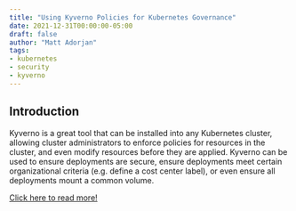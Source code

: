 ```yaml
---
title: "Using Kyverno Policies for Kubernetes Governance"
date: 2021-12-31T00:00:00-05:00
draft: false
author: "Matt Adorjan"
tags:
- kubernetes
- security
- kyverno
---
```


## Introduction

Kyverno is a great tool that can be installed into any Kubernetes cluster, allowing cluster administrators to enforce policies for resources in the cluster, and even modify resources before they are applied. Kyverno can be used to ensure deployments are secure, ensure deployments meet certain organizational criteria (e.g. define a cost center label), or even ensure all deployments mount a common volume.

[Click here to read more!](https://dev.to/mda590/using-kyverno-policies-for-kubernetes-governance-3e17)
